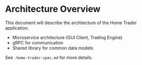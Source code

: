 # Architecture Overview

This document will describe the architecture of the Home Trader application.

- Microservice architecture (GUI Client, Trading Engine)
- gRPC for communication
- Shared library for common data models

See `.home-trader-spec.md` for more details.
